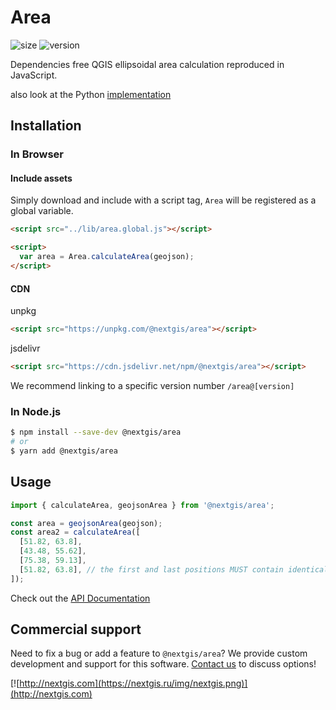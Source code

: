 # Area

![size](https://img.shields.io/bundlephobia/minzip/@nextgis/area) ![version](https://img.shields.io/npm/v/@nextgis/area)

Dependencies free QGIS ellipsoidal area calculation reproduced in JavaScript.

also look at the Python [implementation](https://github.com/nextgis/qgis-area-calc)

## Installation

### In Browser

#### Include assets

Simply download and include with a script tag, `Area` will be registered as a global variable.

```html
<script src="../lib/area.global.js"></script>

<script>
  var area = Area.calculateArea(geojson);
</script>
```

#### CDN

unpkg

```html
<script src="https://unpkg.com/@nextgis/area"></script>
```

jsdelivr

```html
<script src="https://cdn.jsdelivr.net/npm/@nextgis/area"></script>
```

We recommend linking to a specific version number `/area@[version]`

### In Node.js

```bash
$ npm install --save-dev @nextgis/area
# or
$ yarn add @nextgis/area
```

## Usage

```javascript
import { calculateArea, geojsonArea } from '@nextgis/area';

const area = geojsonArea(geojson);
const area2 = calculateArea([
  [51.82, 63.8],
  [43.48, 55.62],
  [75.38, 59.13],
  [51.82, 63.8], // the first and last positions MUST contain identical values
]);
```

Check out the [API Documentation](https://github.com/nextgis/nextgis_frontend/blob/master/markdown/area.md)

## Commercial support

Need to fix a bug or add a feature to `@nextgis/area`? We provide custom development and support for this software. [Contact us](http://nextgis.com/contact/) to discuss options!

[![http://nextgis.com](https://nextgis.ru/img/nextgis.png)](http://nextgis.com)
